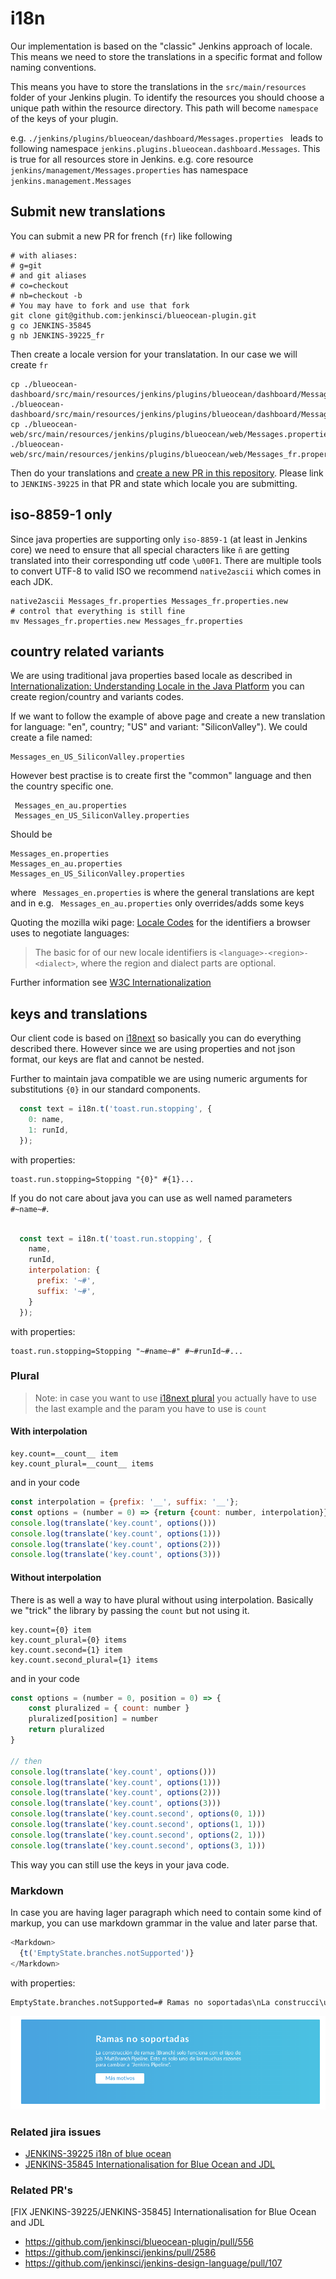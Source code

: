 # i18n

Our implementation is based on the "classic" Jenkins approach of locale. This means we need to store the translations in a specific format and follow naming conventions.

This means you have to store the translations in the ```src/main/resources``` folder of your Jenkins plugin. To identify the resources you should choose a unique path within the resource directory. This path will become  ```namespace``` of the keys of your plugin.

e.g. ```./jenkins/plugins/blueocean/dashboard/Messages.properties ``` leads to following namespace ```jenkins.plugins.blueocean.dashboard.Messages```. This is true for all resources store in Jenkins. e.g. core resource ```jenkins/management/Messages.properties``` has namespace ```jenkins.management.Messages```

## Submit new translations

You can submit a new PR for french (```fr```) like following

```
# with aliases:
# g=git
# and git aliases
# co=checkout
# nb=checkout -b
# You may have to fork and use that fork
git clone git@github.com:jenkinsci/blueocean-plugin.git
g co JENKINS-35845
g nb JENKINS-39225_fr
```

Then create a locale version for your translatation. In our case we will create ```fr```

```
cp ./blueocean-dashboard/src/main/resources/jenkins/plugins/blueocean/dashboard/Messages.properties ./blueocean-dashboard/src/main/resources/jenkins/plugins/blueocean/dashboard/Messages_fr.properties
cp ./blueocean-web/src/main/resources/jenkins/plugins/blueocean/web/Messages.properties ./blueocean-web/src/main/resources/jenkins/plugins/blueocean/web/Messages_fr.properties

```

Then do your translations and [create a new PR in this repository](https://github.com/jenkinsci/blueocean-plugin/pulls). Please link to  ```JENKINS-39225``` in that PR and state which locale you are submitting.

## iso-8859-1 only

Since java properties are supporting only ```iso-8859-1``` (at least in Jenkins core) we need to ensure that all special characters like ```ñ``` are getting translated into their corresponding utf code ```\u00F1```. There are multiple tools to convert UTF-8 to valid ISO we recommend ```native2ascii``` which comes in each JDK.

```
native2ascii Messages_fr.properties Messages_fr.properties.new
# control that everything is still fine
mv Messages_fr.properties.new Messages_fr.properties
```

## country related variants

We are using traditional java properties based locale as described in [Internationalization: Understanding Locale in the Java Platform](http://www.oracle.com/us/technologies/java/locale-140624.html)  you can create region/country and variants codes.

If we want to follow the example of above page and create a new translation for language: "en", country; "US" and variant: "SiliconValley"). We could create a file named:

 ```
 Messages_en_US_SiliconValley.properties
 ```

However best practise is to create first the "common" language and then the country specific one.

```
 Messages_en_au.properties
 Messages_en_US_SiliconValley.properties
```

 Should be

 ```
 Messages_en.properties
 Messages_en_au.properties
 Messages_en_US_SiliconValley.properties
 ```

 where  ``` Messages_en.properties``` is where the general translations are kept and in e.g.  ``` Messages_en_au.properties``` only overrides/adds some keys

Quoting the mozilla wiki page: [Locale Codes](https://wiki.mozilla.org/L10n:Locale_Codes) for the identifiers a browser uses to negotiate languages:

> The basic for of our new locale identifiers is  ```<language>-<region>-<dialect>```, where the region and dialect parts are optional.

Further information see [W3C Internationalization](https://www.w3.org/International/questions/qa-lang-priorities)

## keys and translations

Our client code is based on [ i18next](http://i18next.com/) so basically you can do everything described there. However since we are using properties and not json format, our keys are flat and cannot be nested.

Further to maintain java compatible we are using numeric arguments for substitutions ```{0}``` in our standard components.

```javascript
  const text = i18n.t('toast.run.stopping', {
    0: name,
    1: runId,
  });
```

with properties:

```properties
toast.run.stopping=Stopping "{0}" #{1}...
```

If you do not care about java you can use as well named parameters ```#~name~#```.

```javascript

  const text = i18n.t('toast.run.stopping', {
    name,
    runId,
    interpolation: {
      prefix: '~#',
      suffix: '~#',
    }
  });
```

with properties:

```properties
toast.run.stopping=Stopping "~#name~#" #~#runId~#...
```

### Plural

> Note: in case you want to use [i18next plural](https://www.i18next.com/plurals.html) you actually have to use the
last example and the param you have to use is `count`

#### With interpolation

```Properties
key.count=__count__ item
key.count_plural=__count__ items
```

and in your code

```javascript
const interpolation = {prefix: '__', suffix: '__'};
const options = (number = 0) => {return {count: number, interpolation}};
console.log(translate('key.count', options()))
console.log(translate('key.count', options(1)))
console.log(translate('key.count', options(2)))
console.log(translate('key.count', options(3)))
```
#### Without interpolation

There is as well a way to have plural without using interpolation. Basically we "trick" the library by passing the `count`
but not using it.

```Properties
key.count={0} item
key.count_plural={0} items
key.count.second={1} item
key.count.second_plural={1} items
```

and in your code

```javascript
const options = (number = 0, position = 0) => {
    const pluralized = { count: number }
    pluralized[position] = number
    return pluralized
}

// then
console.log(translate('key.count', options()))
console.log(translate('key.count', options(1)))
console.log(translate('key.count', options(2)))
console.log(translate('key.count', options(3)))
console.log(translate('key.count.second', options(0, 1)))
console.log(translate('key.count.second', options(1, 1)))
console.log(translate('key.count.second', options(2, 1)))
console.log(translate('key.count.second', options(3, 1)))

```

This way you can still use the keys in your java code.

### Markdown

In case you are having lager paragraph which need to contain some kind of markup, you can use markdown grammar in the value and later parse that.

```javascript
<Markdown>
  {t('EmptyState.branches.notSupported')}
</Markdown>
```

with properties:

```markdown
EmptyState.branches.notSupported=# Ramas no soportadas\nLa construcci\u00f3n de ramas (Branch) solo funciona con el tipo de job _Multibranch Pipeline_. Esto es solo uno de las muchas razones para cambiar a "Jenkins Pipeline".\n\n[M\u00e1s motivos](https://jenkins.io/doc/book/pipeline-as-code/)
```

![EmptyState.branches.notSupported](/docu/pix/i18n.branch.not.png)

### Related jira issues

- [JENKINS-39225 i18n of blue ocean](https://issues.jenkins-ci.org/browse/JENKINS-39225)
- [JENKINS-35845 Internationalisation for Blue Ocean and JDL](https://issues.jenkins-ci.org/browse/JENKINS-35845)

### Related PR's
[FIX JENKINS-39225/JENKINS-35845] Internationalisation for Blue Ocean and JDL

- https://github.com/jenkinsci/blueocean-plugin/pull/556
- https://github.com/jenkinsci/jenkins/pull/2586
- https://github.com/jenkinsci/jenkins-design-language/pull/107
